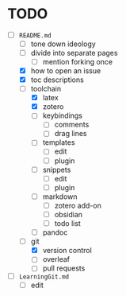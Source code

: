 # TODO

- [ ] `README.md`
  - [ ] tone down ideology
  - [ ] divide into separate pages
    - [ ] mention forking once
  - [x] how to open an issue
  - [x] toc descriptions
  - [ ] toolchain
    - [x] latex
    - [x] zotero
    - [ ] keybindings
      - [ ] comments
      - [ ] drag lines
    - [ ] templates
      - [ ] edit
      - [ ] plugin
    - [ ] snippets
      - [ ] edit
      - [ ] plugin
    - [ ] markdown
      - [ ] zotero add-on
      - [ ] obsidian
      - [ ] todo list
    - [ ] pandoc
  - [ ] git
    - [x] version control
    - [ ] overleaf
    - [ ] pull requests
- [ ] `LearningGit.md`
  - [ ] edit
